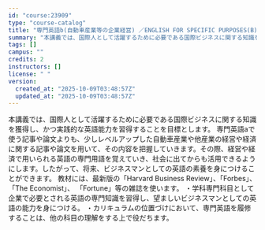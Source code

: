 ```yaml
---
id: "course:23909"
type: "course-catalog"
title: "専門英語b(自動車産業等の企業経営) ／ENGLISH FOR SPECIFIC PURPOSES(B)"
summary: "本講義では、国際人として活躍するために必要である国際ビジネスに関する知識を獲得し、かつ実践的な英語能力を習得することを目標とします。 専門英語aで使う記事や論文よりも、少しレベルアップした自動車産業や他産業の経営や経済に関する記事や論文を用…"
tags: []
campus: ""
credits: 2
instructors: []
license: " "
version:
  created_at: "2025-10-09T03:48:57Z"
  updated_at: "2025-10-09T03:48:57Z"
---
```


本講義では、国際人として活躍するために必要である国際ビジネスに関する知識を獲得し、かつ実践的な英語能力を習得することを目標とします。 専門英語aで使う記事や論文よりも、少しレベルアップした自動車産業や他産業の経営や経済に関する記事や論文を用いて、その内容を把握していきます。その際、経営や経済で用いられる英語の専門用語を覚えていき、社会に出てからも活用できるようにします。したがって、将来、ビジネスマンとしての英語の素養を身につけることができます。 教材には、最新版の「Harvard Business Review」、「Forbes」、 「The Economist」、 「Fortune」等の雑誌を使います。 ・学科専門科目として企業で必要とされる英語の専門知識を習得し、望ましいビジネスマンとしての英語の能力を身につける。 ・カリキュラムの位置づけにおいて、専門英語を履修することは、他の科目の理解をする上で役だちます。
